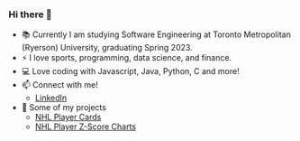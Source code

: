 ### Hi there 👋



- 📚 Currently I am studying Software Engineering at Toronto Metropolitan (Ryerson) University, graduating Spring 2023.
- ⚡ I love sports, programming, data science, and finance.
- 💻 Love coding with Javascript, Java, Python, C and more!
- 📫 Connect with me!
  - [LinkedIn](https://www.linkedin.com/in/anthonyvalenti2001/)
- 📝 Some of my projects
  - [NHL Player Cards](https://puckenanalysis.netlify.app)
  - [NHL Player Z-Score Charts](https://playeranalysis.netlify.app)   

